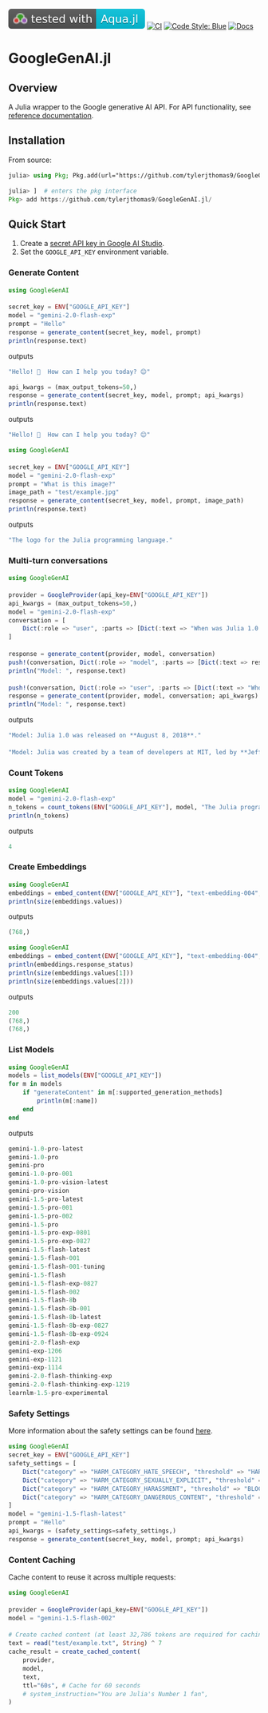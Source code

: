  [![Aqua QA](https://raw.githubusercontent.com/JuliaTesting/Aqua.jl/master/badge.svg)](https://github.com/JuliaTesting/Aqua.jl)
 [![CI](https://github.com/tylerjthomas9/GoogleGenAI.jl/actions/workflows/CI.yml/badge.svg)](https://github.com/tylerjthomas9/GoogleGenAI.jl/actions/workflows/CI.yml)
 [![Code Style: Blue](https://img.shields.io/badge/code%20style-blue-4495d1.svg)](https://github.com/invenia/BlueStyle)
 [![Docs](https://img.shields.io/badge/docs-dev-blue.svg)](https://tylerjthomas9.github.io/GoogleGenAI.jl)


# GoogleGenAI.jl

## Overview

A Julia wrapper to the Google generative AI API. For API functionality, see [reference documentation](https://ai.google.dev/tutorials/rest_quickstart).

## Installation

From source:
```julia
julia> using Pkg; Pkg.add(url="https://github.com/tylerjthomas9/GoogleGenAI.jl/")
```

```julia
julia> ]  # enters the pkg interface
Pkg> add https://github.com/tylerjthomas9/GoogleGenAI.jl/
```

## Quick Start

1. Create a [secret API key in Google AI Studio](https://aistudio.google.com).
2. Set the `GOOGLE_API_KEY` environment variable.

### Generate Content

```julia
using GoogleGenAI

secret_key = ENV["GOOGLE_API_KEY"]
model = "gemini-2.0-flash-exp"
prompt = "Hello"
response = generate_content(secret_key, model, prompt)
println(response.text)
```
outputs
```julia
"Hello! 👋  How can I help you today? 😊"
```

```julia
api_kwargs = (max_output_tokens=50,)
response = generate_content(secret_key, model, prompt; api_kwargs)
println(response.text)
```
outputs
```julia
"Hello! 👋  How can I help you today? 😊"
```

```julia
using GoogleGenAI

secret_key = ENV["GOOGLE_API_KEY"]
model = "gemini-2.0-flash-exp"
prompt = "What is this image?"
image_path = "test/example.jpg"
response = generate_content(secret_key, model, prompt, image_path)
println(response.text)
```
outputs
```julia
"The logo for the Julia programming language."
```

### Multi-turn conversations

```julia
using GoogleGenAI

provider = GoogleProvider(api_key=ENV["GOOGLE_API_KEY"])
api_kwargs = (max_output_tokens=50,)
model = "gemini-2.0-flash-exp"
conversation = [
    Dict(:role => "user", :parts => [Dict(:text => "When was Julia 1.0 released?")])
]

response = generate_content(provider, model, conversation)
push!(conversation, Dict(:role => "model", :parts => [Dict(:text => response.text)]))
println("Model: ", response.text) 

push!(conversation, Dict(:role => "user", :parts => [Dict(:text => "Who created the language?")]))
response = generate_content(provider, model, conversation; api_kwargs)
println("Model: ", response.text)
```
outputs
```julia
"Model: Julia 1.0 was released on **August 8, 2018**."

"Model: Julia was created by a team of developers at MIT, led by **Jeff Bezanson, Stefan Karpinski, Viral B. Shah, and Alan Edelman**."
```

### Count Tokens
```julia
using GoogleGenAI
model = "gemini-2.0-flash-exp"
n_tokens = count_tokens(ENV["GOOGLE_API_KEY"], model, "The Julia programming language")
println(n_tokens)
```
outputs
```julia
4
```

### Create Embeddings

```julia
using GoogleGenAI
embeddings = embed_content(ENV["GOOGLE_API_KEY"], "text-embedding-004", "Hello")
println(size(embeddings.values))
```
outputs
```julia
(768,)
```

```julia
using GoogleGenAI
embeddings = embed_content(ENV["GOOGLE_API_KEY"], "text-embedding-004", ["Hello", "world"])
println(embeddings.response_status)
println(size(embeddings.values[1]))
println(size(embeddings.values[2]))
```
outputs
```julia
200
(768,)
(768,)
```

### List Models

```julia
using GoogleGenAI
models = list_models(ENV["GOOGLE_API_KEY"])
for m in models
    if "generateContent" in m[:supported_generation_methods]
        println(m[:name])
    end
end
```
outputs
```julia
gemini-1.0-pro-latest
gemini-1.0-pro
gemini-pro
gemini-1.0-pro-001
gemini-1.0-pro-vision-latest
gemini-pro-vision
gemini-1.5-pro-latest
gemini-1.5-pro-001
gemini-1.5-pro-002
gemini-1.5-pro
gemini-1.5-pro-exp-0801
gemini-1.5-pro-exp-0827
gemini-1.5-flash-latest
gemini-1.5-flash-001
gemini-1.5-flash-001-tuning
gemini-1.5-flash
gemini-1.5-flash-exp-0827
gemini-1.5-flash-002
gemini-1.5-flash-8b
gemini-1.5-flash-8b-001
gemini-1.5-flash-8b-latest
gemini-1.5-flash-8b-exp-0827
gemini-1.5-flash-8b-exp-0924
gemini-2.0-flash-exp
gemini-exp-1206
gemini-exp-1121
gemini-exp-1114
gemini-2.0-flash-thinking-exp
gemini-2.0-flash-thinking-exp-1219
learnlm-1.5-pro-experimental
```

### Safety Settings

More information about the safety settings can be found [here](https://ai.google.dev/docs/safety_setting_gemini).

```julia
using GoogleGenAI
secret_key = ENV["GOOGLE_API_KEY"]
safety_settings = [
    Dict("category" => "HARM_CATEGORY_HATE_SPEECH", "threshold" => "HARM_BLOCK_THRESHOLD_UNSPECIFIED"),
    Dict("category" => "HARM_CATEGORY_SEXUALLY_EXPLICIT", "threshold" => "BLOCK_ONLY_HIGH"),
    Dict("category" => "HARM_CATEGORY_HARASSMENT", "threshold" => "BLOCK_MEDIUM_AND_ABOVE"),
    Dict("category" => "HARM_CATEGORY_DANGEROUS_CONTENT", "threshold" => "BLOCK_LOW_AND_ABOVE")
]
model = "gemini-1.5-flash-latest"
prompt = "Hello"
api_kwargs = (safety_settings=safety_settings,)
response = generate_content(secret_key, model, prompt; api_kwargs)
```


### Content Caching

Cache content to reuse it across multiple requests:

```julia
using GoogleGenAI

provider = GoogleProvider(api_key=ENV["GOOGLE_API_KEY"])
model = "gemini-1.5-flash-002"

# Create cached content (at least 32,786 tokens are required for caching)
text = read("test/example.txt", String) ^ 7
cache_result = create_cached_content(
    provider,
    model,
    text,
    ttl="60s", # Cache for 60 seconds
    # system_instruction="You are Julia's Number 1 fan",
)
```

